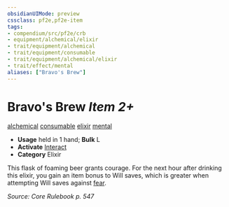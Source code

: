 ```yaml
---
obsidianUIMode: preview
cssclass: pf2e,pf2e-item
tags:
- compendium/src/pf2e/crb
- equipment/alchemical/elixir
- trait/equipment/alchemical
- trait/equipment/consumable
- trait/equipment/alchemical/elixir
- trait/effect/mental
aliases: ["Bravo's Brew"]
---
```

# Bravo's Brew *Item 2+*  
[alchemical](alchemical.md)  [consumable](consumable.md)  [elixir](elixir.md)  [mental](mental.md)  

- **Usage** held in 1 hand; **Bulk** L
- **Activate** [Interact](interact.md)
- **Category** Elixir

This flask of foaming beer grants courage. For the next hour after drinking this elixir, you gain an item bonus to Will saves, which is greater when attempting Will saves against [fear](rules/traits/fear.md).

*Source: Core Rulebook p. 547*